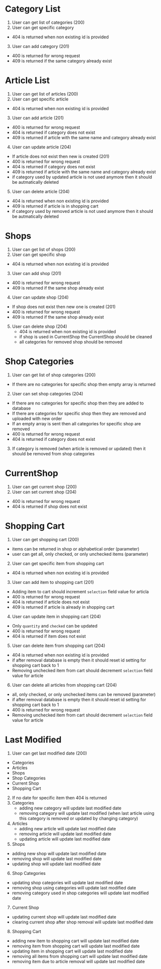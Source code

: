 # Category List
1. User can get list of categories (200)
2. User can get specific category
  - 404 is returned when non existing id is provided
3. User can add category (201)
  - 400 is returned for wrong request
  - 409 is returned if the same category already exist

# Article List
1. User can get list of articles (200)
2. User can get specific article
  - 404 is returned when non existing id is provided
3. User can add article (201)
  - 400 is returned for wrong request
  - 404 is returned if category does not exist
  - 409 is returned if article with the same name and category already exist
4. User can update article (204)
  - If article does not exist then new is created (201)
  - 400 is returned for wrong request
  - 404 is returned if category does not exist
  - 409 is returned if article with the same name and category already exist
  - if category used by updated article is not used anymore then it should be autmatically deleted
5. User can delete article (204)
  - 404 is returned when non existing id is provided
  - 409 is returned if article is in shopping cart
  - if category used by removed article is not used anymore then it should be autmatically deleted

# Shops
1. User can get list of shops (200)
2. User can get specific shop
  - 404 is returned when non existing id is provided
3. User can add shop (201)
  - 400 is returned for wrong request
  - 409 is returned if the same shop already exist
4. User can update shop (204)
  - If shop does not exist then new one is created (201)
  - 400 is returned for wrong request
  - 409 is returned if the same shop already exist
5. User can delete shop (204)
    - 404 is returned when non existing id is provided
    - if shop is used in CurrentShop the CurrentShop should be cleaned
    - all categories for removed shop should be removed

# Shop Categories
1. User can get list of shop categories (200)
  - If there are no categories for specific shop then empty array is returned
2. User can set shop categories (204)
  - If there are no categories for specific shop then they are added to database
  - If there are categories for specific shop then they are removed and uploaded with new order
  - If an empty array is sent then all categories for specific shop are removed
  - 400 is returned for wrong request
  - 404 is returned if category does not exist
3. If category is removed (when article is removed or updated) then it should be removed from shop categories

# CurrentShop
1. User can get current shop (200)
2. User can set current shop (204)
  - 400 is returned for wrong request
  - 404 is returned if shop does not exist

# Shopping Cart
1. User can get shopping cart (200)
  - items can be returned in shop or alphabetical order (parameter)
  - user can get all, only checked, or only unchecked items (parameter)
2. User can get specific item from shopping cart
  - 404 is returned when non existing id is provided
3. User can add item to shopping cart (201)
  - Adding item to cart should increment `selection` field value for articla
  - 400 is returned for wrong request
  - 404 is returned if article does not exist
  - 409 is returned if article is already in shopping cart
4. User can update item in shopping cart (204)
  - Only `quantity` and `checked` can be updated
  - 400 is returned for wrong request
  - 404 is returned if item does not exist
5. User can delete item from shopping cart (204)
  - 404 is returned when non existing id is provided
  - if after removal database is empty then it should reset id setting for shopping cart back to 1
  - Removing unchecked item from cart should decrement `selection` field value for article
6. User can delete all articles from shopping cart (204)
  - all, only checked, or only unchecked items can be removed (parameter)
  - if after removal database is empty then it should reset id setting for shopping cart back to 1
  - 400 is returned for wrong request
  - Removing unchecked item from cart should decrement `selection` field value for article

# Last Modified
1. User can get last modified date (200)
  - Categories
  - Articles
  - Shops
  - Shop Categories
  - Current Shop
  - Shopping Cart
2. If no date for specific item then 404 is returned
3. Categories
   - adding new category will update last modified date
   - removing category will update last modified (when last article using this category is removed or updated by changing category)
4. Articles
   - adding new article will update last modified date
   - removing article will update last modified date
   - updating article will update last modified date
5. Shops
  - adding new shop will update last modified date
  - removing shop will update last modified date
  - updating shop will update last modified date
6. Shop Categories
  - updating shop categories will update last modified date
  - removing shop using categories will update last modified date
  - removing category used in shop categories will update last modified date
7. Current Shop
  - updating current shop will update last modified date
  - clearing current shop after shop removal will update last modified date
8. Shopping Cart
  - adding new item to shopping cart will update last modified date
  - removing item from shopping cart will update last modified date
  - updating item in shopping cart will update last modified date
  - removing all items from shopping cart will update last modified date
  - removing item due to article removal will update last modified date